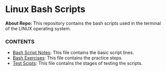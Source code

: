 # Linux Bash Scripts

**About Repo:** This repository contains the bash scripts used in the terminal of the LINUX operating system.

### CONTENTS
- [Bash Script Notes][bash_notes]: This file contains the basic script lines.
- [Bash Exercises][bash_ex]: This file contains the practice steps.
- [Test Scipts][bash_test]: This file contains the stages of testing the scripts.



[bash_notes]: https://github.com/mrkizmaz/Linux-Bash-Scripts/blob/main/Script-Notes.txt
[bash_ex]: https://github.com/mrkizmaz/Linux-Bash-Scripts/blob/main/Bash-Alistirma-1.sh
[bash_test]: https://github.com/mrkizmaz/Linux-Bash-Scripts/blob/main/test.sh
